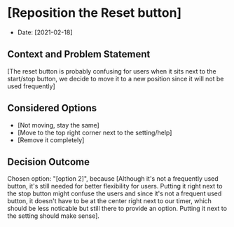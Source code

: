 # [Reposition the Reset button]

* Date: [2021-02-18]

## Context and Problem Statement

[The reset button is probably confusing for users when it sits next to the start/stop button, we decide to move it to a new position since it will not be used frequently]

## Considered Options

* [Not moving, stay the same]
* [Move to the top right corner next to the setting/help]
* [Remove it completely]

## Decision Outcome

Chosen option: "[option 2]", because [Although it's not a frequently used button, it's still needed for better flexibility for users. Putting it right next to the stop button might confuse the users and since it's not a frequent used button, it doesn't have to be at the center right next to our timer, which should be less noticable but still there to provide an option. Putting it next to the setting should make sense].

<!-- markdownlint-disable-file MD013 -->
